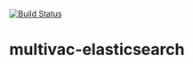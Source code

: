 [![Build Status](https://travis-ci.org/multivacplatform/multivac-elasticsearch.svg?branch=master)](https://travis-ci.org/multivacplatform/multivac-elasticsearch)

# multivac-elasticsearch
